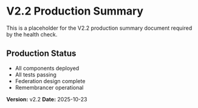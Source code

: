# V2.2 Production Summary

This is a placeholder for the V2.2 production summary document required by the health check.

## Production Status

- All components deployed
- All tests passing
- Federation design complete
- Remembrancer operational

**Version:** v2.2
**Date:** 2025-10-23
